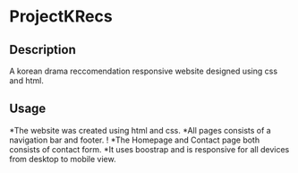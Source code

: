 # ProjectKRecs

## Description
A korean drama reccomendation responsive website designed using css and html. 



## Usage
*The website was created using html and css.
*All pages consists of a navigation bar and footer. 
!
*The Homepage and Contact page both consists of contact form.
*It uses boostrap and is responsive for all devices from desktop to mobile view.


